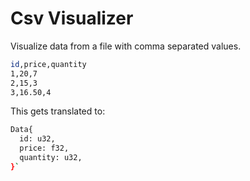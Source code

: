 # Csv Visualizer

Visualize data from a file with comma separated values.
```bash
id,price,quantity
1,20,7
2,15,3
3,16.50,4
```

This gets translated to:

```bash
Data{
  id: u32,
  price: f32,
  quantity: u32,
}`
